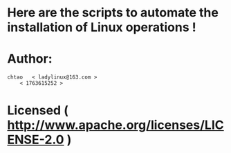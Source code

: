 # Here are the scripts to automate the installation of Linux operations !

# Author:
	chtao	< ladylinux@163.com >
		< 1763615252 >

# Licensed ( http://www.apache.org/licenses/LICENSE-2.0 )

